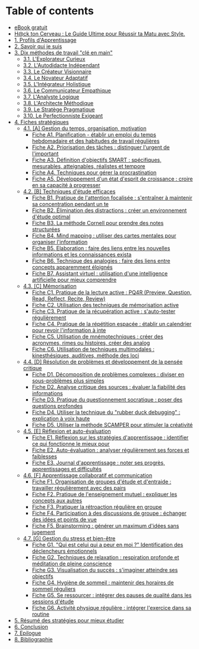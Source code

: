 # Table of contents

* [eBook gratuit](README.md)
* [H@ck ton Cerveau : Le Guide Ultime pour Réussir ta Matu avec Style.](<0. Titre.md>)
* [1. Profils d'Apprentissage](<1. Profils apprentissage.md>)
* [2. Savoir qui je suis](<2. Savoir qui je suis.md>)
* [3. Dix méthodes de travail "clé en main"](<3. Methodes de travail.md>)
	* [3.1. L'Explorateur Curieux](<3.1. Explorateur Curieux.md>)
	* [3.2. L'Autodidacte Indépendant](<3.2. Autodidacte Independant.md>)
	* [3.3. Le Créateur Visionnaire](<3.3. Createur Visionnaire.md>)
	* [3.4. Le Novateur Adaptatif](<3.4. Novateur Adaptatif.md>)
	* [3.5. L'Intégrateur Holistique](<3.5. Integrateur Holistique.md>)
	* [3.6. Le Communicateur Empathique](<3.6. Communicateur Empathique.md>)
	* [3.7. L'Analyste Logique](<3.7. Analyste Logique.md>)
	* [3.8. L'Architecte Méthodique](<3.8. Architecte Methodique.md>)
	* [3.9. Le Stratège Pragmatique](<3.9. Stratege Pragmatique.md>)
	* [3.10. Le Perfectionniste Exigeant](<3.10. Perfectionniste Exigeant.md>)
* [4. Fiches stratégiques](<4. Fiches strategiques.md>)
	* [4.1. \[A\] Gestion du temps, organisation, motivation](<4.1. A - Gestion temps orga motiv.md>)
		* [Fiche A1. Planification - établir un emploi du temps hebdomadaire et des habitudes de travail régulières](<4.1.1. Planif emploi tps habits.md>)
		* [Fiche A2. Priorisation des tâches : distinguer l'urgent de l'important](<4.1.2. Priorit taches.md>)
		* [Fiche A3. Définition d'objectifs SMART : spécifiques, mesurables, atteignables, réalistes et tempore](<4.1.3. Obj SMART.md>)
		* [Fiche A4. Techniques pour gérer la procrastination](<4.1.4. Gerer procrast.md>)
		* [Fiche A5. Développement d'un état d'esprit de croissance : croire en sa capacité à progresser](<4.1.5. Etat esprit croiss.md>)
	* [4.2. \[B\] Techniques d'étude efficaces](<4.2. B - Techniques etude effic.md>)
		* [Fiche B1. Pratique de l'attention focalisée : s'entraîner à maintenir sa concentration pendant un te](<4.2.1. Attent focalisee.md>)
		* [Fiche B2. Élimination des distractions : créer un environnement d'étude optimal](<4.2.2. Elim distractions.md>)
		* [Fiche B3. La méthode Cornell pour prendre des notes structurées](<4.2.3. Meth Cornell notes.md>)
		* [Fiche B4. Mind mapping : utiliser des cartes mentales pour organiser l'information](<4.2.4. Mind mapping.md>)
		* [Fiche B5. Elaboration : faire des liens entre les nouvelles informations et les connaissances exista](<4.2.5. Elaboration.md>)
		* [Fiche B6. Technique des analogies : faire des liens entre concepts apparemment éloignés](<4.2.6. Techniques analogies.md>)
		* [Fiche B7. Assistant virtuel : utilisation d'une intelligence artificielle pour mieux comprendre](<4.2.7. Assist virtuel IA.md>)
	* [4.3. \[C\] Mémorisation](<4.3. C - Memorisation.md>)
		* [Fiche C1. Pratique de la lecture active : PQ4R (Preview, Question, Read, Reflect, Recite, Review)](<4.3.1. PQ4R.md>)
		* [Fiche C2. Utilisation des techniques de mémorisation active](<4.3.2. Memoris active.md>)
		* [Fiche C3. Pratique de la récupération active : s'auto-tester régulièrement](<4.3.3. Recup active.md>)
		* [Fiche C4. Pratique de la répétition espacée : établir un calendrier pour revoir l'information à inte](<4.3.4. Repet espacee.md>)
		* [Fiche C5. Utilisation de mnémotechniques : créer des acronymes, rimes ou histoires, créer des analog](<4.3.5. Mnemotechniques.md>)
		* [Fiche C6. Utilisation de techniques multimodales : kinesthésiques, auditives, méthode des loci](<4.3.6. Techniques multimodales.md>)
	* [4.4. \[D\] Résolution de problèmes et développement de la pensée critique](<4.4. D - Resolution prob pensee crit.md>)
		* [Fiche D1. Décomposition de problèmes complexes : diviser en sous-problèmes plus simples](<4.4.1. Decomp prob complexes.md>)
		* [Fiche D2. Analyse critique des sources : évaluer la fiabilité des informations](<4.4.2. Analyse critiq sources.md>)
		* [Fiche D3. Pratique du questionnement socratique : poser des questions profondes](<4.4.3. Quest socratique.md>)
		* [Fiche D4. Utiliser la technique du "rubber duck debugging" : explication à voix haute](<4.4.4. Rubber duck.md>)
		* [Fiche D5. Utiliser la méthode SCAMPER pour stimuler la créativité](<4.4.5. Meth SCAMPER creativ.md>)
	* [4.5. \[E\] Réflexion et auto-évaluation](<4.5. E - Reflexion auto eval.md>)
		* [Fiche E1. Réflexion sur les stratégies d'apprentissage : identifier ce qui fonctionne le mieux pour](<4.5.1. Reflex strat apprent.md>)
		* [Fiche E2. Auto-évaluation : analyser régulièrement ses forces et faiblesses](<4.5.2. Auto evaluation.md>)
		* [Fiche E3. Journal d'apprentissage : noter ses progrès, apprentissages et difficultés](<4.5.3. Journal apprent.md>)
	* [4.6. \[F\] Apprentissage collaboratif et communication](<4.6. F - Appr collab comm.md>)
		* [Fiche F1. Organisation de groupes d'étude et d'entraide : travailler régulièrement avec des pairs](<4.6.1. Groupes etude entraide.md>)
		* [Fiche F2. Pratique de l'enseignement mutuel : expliquer les concepts aux autres](<4.6.2. Enseignement mutuel.md>)
		* [Fiche F3. Pratiquer la rétroaction régulière en groupe](<4.6.3. Retroaction groupe.md>)
		* [Fiche F4. Participation à des discussions de groupe : échanger des idées et points de vue](<4.6.4. Disc group echang.md>)
		* [Fiche F5. Brainstorming : générer un maximum d'idées sans jugement](<4.6.5. Brainstorming.md>)
	* [4.7. \[G\] Gestion du stress et bien-être](<4.7. G - Gestion stress bien etre.md>)
		* [Fiche G1. "Qui est celui qui a peur en moi ?" Identification des déclencheurs émotionnels](<4.7.1. Ident declench emotion.md>)
		* [Fiche G2. Techniques de relaxation : respiration profonde et méditation de pleine conscience](<4.7.2. Relaxation resp prof.md>)
		* [Fiche G3. Visualisation du succès : s'imaginer atteindre ses objectifs](<4.7.3. Visualisation succes.md>)
		* [Fiche G4. Hygiène de sommeil : maintenir des horaires de sommeil réguliers](<4.7.4. Hygiene sommeil.md>)
		* [Fiche G5. Se ressourcer : intégrer des pauses de qualité dans les sessions d'étude](<4.7.5. Pauses qualite etude.md>)
		* [Fiche G6. Activité physique régulière : intégrer l'exercice dans sa routine](<4.7.6. Activ physique regul.md>)
* [5. Résumé des stratégies pour mieux étudier](<5. Resume strategies.md>)
* [6. Conclusion](<6. Conclusion.md>)
* [7. Epilogue](<7. Epilogue.md>)
* [8. Bibliographie](<8. Bibliographie.md>)
